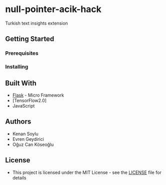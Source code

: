 # null-pointer-acik-hack
Turkish text insights extension

## Getting Started

### Prerequisites

### Installing


## Built With
- [Flask](https://pythonspot.com/flask-web-app-with-python/) - Micro Framework
- [TensorFlow2.0]
- JavaScript

## Authors
- Kenan Soylu
- Evren Geydirici
- Oğuz Can Köseoğlu

## License
- This project is licensed under the MIT License - see the [LICENSE](LICENSE) file for details